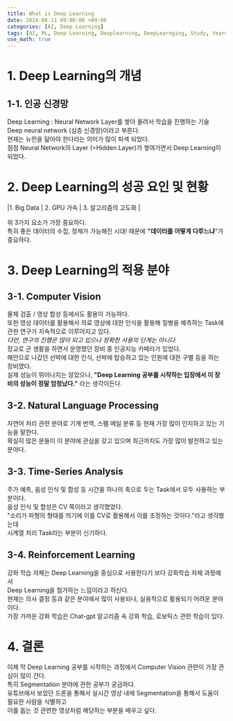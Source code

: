 ```yaml
---
title: What is Deep Learning
date: 2024-06-11 09:00:00 +09:00
categories: [AI, Deep Learning]
tags: [AI, ML, Deep Learning, Deeplearning, DeepLearnging, Study, Yeardream]		# TAG는 반드시 소문자로 이루어져야함!
use_math: true
---
```


# 1. Deep Learning의 개념
## 1-1. 인공 신경망
Deep Learning : Neural Network Layer를 쌓아 올려서 학습을 진행하는 기술    
Deep neural network (심층 신경망)이라고 부른다.    
현재는 뉴런을 닮아야 한다라는 의미가 많이 퇴색 되었다.   
점점 Neural Network의 Layer (=Hidden Layer)가 쌓여가면서 Deep Learning이 되었다.   

# 2. Deep Learning의 성공 요인 및 현황

|1. Big Data | 2. GPU 가속 | 3. 알고리즘의 고도화 |

위 3가지 요소가 가장 중요하다.   
특히 좋은 데이터의 수집, 정제가 가능해진 시대! 때문에 **"데이터를 어떻게 다루느냐**"가 중요하다.

# 3. Deep Learning의 적용 분야
## 3-1. Computer Vision
물체 검출 / 영상 합성 등에서도 활용이 가능하다.   
또한 영상 데이터를 활용해서 의료 영상에 대한 인식을 활용해 질병을 예측하는 Task에 관한 연구가 지속적으로 이루어지고 있다.   
*다만, 연구의 진행은 많이 되고 있으나 정확한 사용의 단계는 아니다.*   
장교로 군 생활을 하면서 운영했던 장비 중 인공지능 카메라가 있었다.   
해안으로 나갔던 선박에 대한 인식, 선박에 탑승하고 있는 인원에 대한 구별 등을 하는 장비였다.   
실제 성능이 뛰어나지는 않았으나, **"Deep Learning 공부를 시작하는 입장에서 이 장비의 성능이 정말 엄청났다."** 라는 생각이든다.

## 3-2. Natural Language Processing
자연어 처리 관련 분야로 기계 번역, 스팸 메일 분류 등 현재 가장 많이 인지하고 있는 기능을 말한다.   
확실히 많은 분들이 이 분야에 관심을 갖고 있으며 최근까지도 가장 많이 발전하고 있는 분야다.

## 3-3. Time-Series Analysis
주가 예측, 음성 인식 및 합성 등 시간을 하나의 축으로 두는 Task에서 모두 사용하는 부분이다.   
음성 인식 및 합성은 CV 쪽이라고 생각했었다.   
"소리가 파형의 형태를 띄기에 이를 CV로 활용해서 이를 조정하는 것이다."라고 생각했는데   
시계열 처리 Task라는 부분이 신기하다.

## 3-4. Reinforcement Learning
강화 학습 자체는 Deep Learning을 중심으로 사용한다기 보다 강화학습 자체 과정에서   
Deep Learning을 첨가하는 느낌이라고 하신다.   
현재는 의사 결정 등과 같은 분야에서 많이 사용되나, 실용적으로 활용되기 어려운 분야이다.   
가장 가까운 강화 학습은 Chat-gpt 알고리즘 속 강화 학습, 로보틱스 관련 학습이 있다.

# 4. 결론
이제 막 Deep Learning 공부를 시작하는 과정에서 Computer Vision 관련이 가장 관심이 많이 간다.   
특히 Segmentation 분야에 관한 공부가 궁금하다.    
유튜브에서 보았던 드론을 통해서 실시간 영상 내에 Segmentation을 통해서 도움이 필요한 사람을 식별하고    
이를 돕는 것 관련한 영상처럼 해당하는 부분을 배우고 싶다.